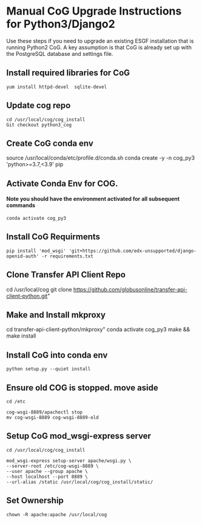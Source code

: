 
#  Manual CoG Upgrade Instructions for Python3/Django2

Use these steps if you need to upgrade an existing ESGF installation that is running Python2 CoG.  A key assumption is that CoG is already set up with the PostgreSQL database and settings file.



## Install required libraries for CoG
    yum install httpd-devel  sqlite-devel

## Update cog repo
    cd /usr/local/cog/cog_install
    Git checkout python3_cog  


## Create CoG conda env

   source /usr/local/conda/etc/profile.d/conda.sh
   conda create -y -n cog_py3 'python>=3.7,<3.9' pip

##  Activate Conda Env for COG. 
#### Note you should have the environment activated for all subsequent commands
    conda activate cog_py3


## Install CoG Requirments

    pip install 'mod_wsgi' 'git+https://github.com/edx-unsupported/django-openid-auth' -r requirements.txt

##  Clone Transfer API Client Repo
   cd /usr/local/cog
   git clone https://github.com/globusonline/transfer-api-client-python.git"


## Make and Install mkproxy
    
  cd transfer-api-client-python/mkproxy"
  conda activate cog_py3
  make && make install


## Install CoG into conda env

    python setup.py --quiet install


## Ensure old COG is stopped. move aside
    cd /etc

    cog-wsgi-8889/apachectl stop
    mv cog-wsgi-8889 cog-wsgi-8889-old

## Setup CoG mod_wsgi-express server
    cd /usr/local/cog/cog_install

    mod_wsgi-express setup-server apache/wsgi.py \
    --server-root /etc/cog-wsgi-8889 \
    --user apache --group apache \
    --host localhost --port 8889 \
    --url-alias /static /usr/local/cog/cog_install/static/


## Set Ownership

    chown -R apache:apache /usr/local/cog

